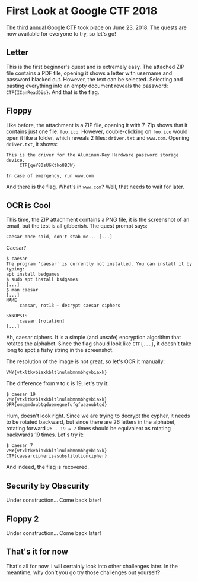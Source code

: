 # First Look at Google CTF 2018

[The third annual Google CTF](https://security.googleblog.com/2018/05/google-ctf-2018-is-here.html)
took place on June 23, 2018. The quests are now available for everyone to try,
so let's go!

## Letter

This is the first beginner's quest and is extremely easy. The attached ZIP file
contains a PDF file, opening it shows a letter with username and password
blacked out. However, the text can be selected. Selecting and pasting
everything into an empty document reveals the password: `CTF{ICanReadDis}`.
And that is the flag.

## Floppy

Like before, the attachment is a ZIP file, opening it with 7-Zip shows that it
contains just one file: `foo.ico`. However, double-clicking on `foo.ico` would
open it like a folder, which reveals 2 files: `driver.txt` and `www.com`.
Opening `driver.txt`, it shows:

```
This is the driver for the Aluminum-Key Hardware password storage device.
     CTF{qeY80sU6Ktko8BJW}

In case of emergency, run www.com
```

And there is the flag. What's in `www.com`? Well, that needs to wait for
later.

## OCR is Cool

This time, the ZIP attachment contains a PNG file, it is the screenshot of an
email, but the test is all gibberish. The quest prompt says:

```
Caesar once said, don't stab me... [...]
```

Caesar?

```
$ caesar
The program 'caesar' is currently not installed. You can install it by typing:
apt install bsdgames
$ sudo apt install bsdgames
[...]
$ man caesar
[...]
NAME
     caesar, rot13 — decrypt caesar ciphers

SYNOPSIS
     caesar [rotation]
[...]
```

Ah, caesar ciphers. It is a simple (and unsafe) encryption algorithm that
rotates the alphabet. Since the flag should look like `CTF{...}`, it doesn't
take long to spot a fishy string in the screenshot.

The resolution of the image is not great, so let's OCR it manually:

```
VMY{vtxltkvbiaxkbltlnulmbmnmbhgvbiaxk}
```

The difference from `V` to `C` is 19, let's try it:

```
$ caesar 19
VMY{vtxltkvbiaxkbltlnulmbmnmbhgvbiaxk}
OFR{omqemdoubtqduemegnefufgfuazoubtqd}
```

Hum, doesn't look right. Since we are trying to decrypt the cypher, it needs
to be rotated backward, but since there are 26 letters in the alphabet,
rotating forward `26 - 19 = 7` times should be equivalent as rotating backwards
19 times. Let's try it:

```
$ caesar 7
VMY{vtxltkvbiaxkbltlnulmbmnmbhgvbiaxk}
CTF{caesarcipherisasubstitutioncipher}
```

And indeed, the flag is recovered.

## Security by Obscurity

Under construction... Come back later!

## Floppy 2

Under construction... Come back later!

## That's it for now

That's all for now. I will certainly look into other challenges later. In the
meantime, why don't you go try those challenges out yourself?
